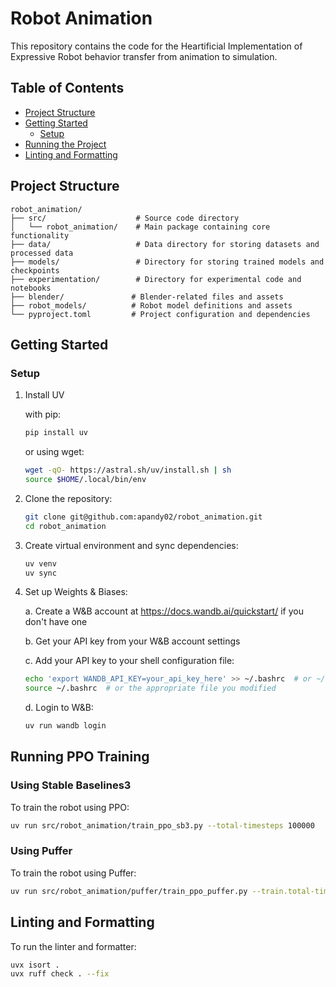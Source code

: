 # Robot Animation

This repository contains the code for the Heartificial Implementation of Expressive Robot behavior transfer from animation to simulation.

## Table of Contents

- [Project Structure](#project-structure)
- [Getting Started](#getting-started)
  - [Setup](#setup)
- [Running the Project](#running-the-project)
- [Linting and Formatting](#linting-and-formatting)

## Project Structure

```
robot_animation/
├── src/                    # Source code directory
│   └── robot_animation/    # Main package containing core functionality
├── data/                   # Data directory for storing datasets and processed data
├── models/                 # Directory for storing trained models and checkpoints
├── experimentation/        # Directory for experimental code and notebooks
├── blender/               # Blender-related files and assets
├── robot_models/          # Robot model definitions and assets
└── pyproject.toml         # Project configuration and dependencies
```

## Getting Started

### Setup

1. Install UV
   
   with pip:
   ```bash
   pip install uv
   ```
   or using wget:
   ```bash
   wget -qO- https://astral.sh/uv/install.sh | sh
   source $HOME/.local/bin/env
   ```

2. Clone the repository:
   ```bash
   git clone git@github.com:apandy02/robot_animation.git
   cd robot_animation
   ```

3. Create virtual environment and sync dependencies:
   ```bash
   uv venv
   uv sync
   ```

4. Set up Weights & Biases:
   
   a. Create a W&B account at https://docs.wandb.ai/quickstart/ if you don't have one
   
   b. Get your API key from your W&B account settings
   
   c. Add your API key to your shell configuration file:
   ```bash
   echo 'export WANDB_API_KEY=your_api_key_here' >> ~/.bashrc  # or ~/.bash_profile or ~/.zshrc
   source ~/.bashrc  # or the appropriate file you modified
   ```
   
   d. Login to W&B:
   ```bash
   uv run wandb login
   ```

## Running PPO Training

### Using Stable Baselines3

To train the robot using PPO:

```bash
uv run src/robot_animation/train_ppo_sb3.py --total-timesteps 100000
```

### Using Puffer

To train the robot using Puffer:

```bash
uv run src/robot_animation/puffer/train_ppo_puffer.py --train.total-timesteps 100000
```

## Linting and Formatting

To run the linter and formatter:

```bash
uvx isort .
uvx ruff check . --fix
```
